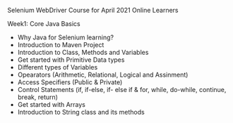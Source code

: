 Selenium WebDriver Course for April 2021 Online Learners

Week1: Core Java Basics
  - Why Java for Selenium learning?
  - Introduction to Maven Project
  - Introduction to Class, Methods and Variables
  - Get started with Primitive Data types
  - Different types of Variables
  - Opearators (Arithmetic, Relational, Logical and Assinment)
  - Access Specifiers (Public & Private)
  - Control Statements (if, if-else, if- else if & for, while, do-while, continue, break, return)
  - Get started with Arrays
  - Introduction to String class and its methods 

